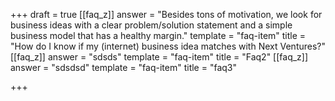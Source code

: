 +++
draft = true
[[faq_z]]
answer = "Besides tons of motivation, we look for business ideas with a clear problem/solution statement and a simple business model that has a healthy margin."
template = "faq-item"
title = "How do I know if my (internet) business idea matches with Next Ventures?"
[[faq_z]]
answer = "sdsds"
template = "faq-item"
title = "Faq2"
[[faq_z]]
answer = "sdsdsd"
template = "faq-item"
title = "faq3"

+++
